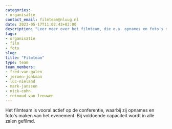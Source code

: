 ```yaml
---
categories:
- organisatie
contact_email: filmteam@nluug.nl
date: 2023-05-17T11:02:43+02:00
description: "Leer meer over het filmteam, die o.a. opnames en foto's maken van onze evenementen."
tags:
- organisatie
- film
- foto
slug:
title: "Filmteam"
type: team
team_members:
- fred-van-galen
- jeroen-jonkman
- luc-nieland
- mark-janssen
- nick-cohn
- reinoud-van-leeuwen
---
```


Het filmteam is vooral actief op de conferentie, waarbij zij opnames en foto's maken van het evenement. Bij voldoende capaciteit wordt in alle zalen gefilmd.


